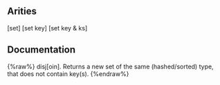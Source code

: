 ## Arities
[set]
[set key]
[set key & ks]

## Documentation
{%raw%}
disj[oin]. Returns a new set of the same (hashed/sorted) type, that
  does not contain key(s).
{%endraw%}
